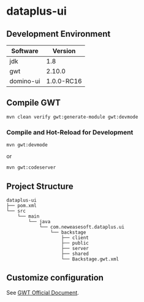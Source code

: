 # dataplus-ui

## Development Environment

| Software        | Version    |
|-----------------|------------|
| jdk             | 1.8        |
| gwt             | 2.10.0     |
| domino-ui       | 1.0.0-RC16 |

## Compile GWT

```
mvn clean verify gwt:generate-module gwt:devmode
```

### Compile and Hot-Reload for Development

```
mvn gwt:devmode
```

or

```
mvn gwt:codeserver
```

## Project Structure

```
dataplus-ui
├── pom.xml
└── src
    └── main
        └── java
            └── com.neweasesoft.dataplus.ui
                └── backstage
                    ├── client
                    ├── public
                    ├── server
                    ├── shared
                    └── Backstage.gwt.xml
```

## Customize configuration

See [GWT Official Document](https://www.gwtproject.org/).
